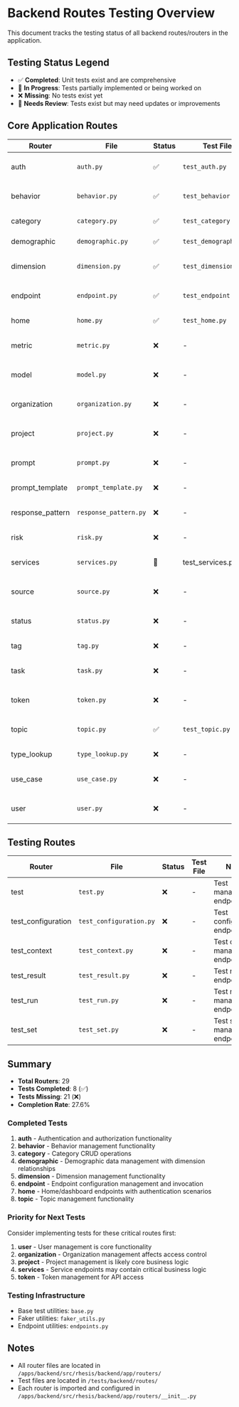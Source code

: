 # Backend Routes Testing Overview

This document tracks the testing status of all backend routes/routers in the application.

## Testing Status Legend
- ✅ **Completed**: Unit tests exist and are comprehensive
- 🚧 **In Progress**: Tests partially implemented or being worked on
- ❌ **Missing**: No tests exist yet
- 🔄 **Needs Review**: Tests exist but may need updates or improvements

## Core Application Routes

| Router | File | Status | Test File | Notes |
|--------|------|--------|-----------|-------|
| auth | `auth.py` | ✅ | `test_auth.py` | Authentication and authorization endpoints |
| behavior | `behavior.py` | ✅ | `test_behavior.py` | Behavior management endpoints |
| category | `category.py` | ✅ | `test_category.py` | Category CRUD operations |
| demographic | `demographic.py` | ✅ | `test_demographic.py` | Demographic data endpoints |
| dimension | `dimension.py` | ✅ | `test_dimension.py` | Dimension management endpoints |
| endpoint | `endpoint.py` | ✅ | `test_endpoint.py` | Endpoint configuration management |
| home | `home.py` | ✅ | `test_home.py` | Home/dashboard endpoints |
| metric | `metric.py` | ❌ | - | Metrics and analytics endpoints |
| model | `model.py` | ❌ | - | Model management endpoints |
| organization | `organization.py` | ❌ | - | Organization management endpoints |
| project | `project.py` | ❌ | - | Project management endpoints |
| prompt | `prompt.py` | ❌ | - | Prompt management endpoints |
| prompt_template | `prompt_template.py` | ❌ | - | Prompt template endpoints |
| response_pattern | `response_pattern.py` | ❌ | - | Response pattern endpoints |
| risk | `risk.py` | ❌ | - | Risk assessment endpoints |
| services | `services.py` | 🚧 | test_services.py | Service management endpoints |
| source | `source.py` | ❌ | - | Source management endpoints |
| status | `status.py` | ❌ | - | Status management endpoints |
| tag | `tag.py` | ❌ | - | Tag management endpoints |
| task | `task.py` | ❌ | - | Task management endpoints |
| token | `token.py` | ❌ | - | Token management endpoints |
| topic | `topic.py` | ✅ | `test_topic.py` | Topic management endpoints |
| type_lookup | `type_lookup.py` | ❌ | - | Type lookup endpoints |
| use_case | `use_case.py` | ❌ | - | Use case management endpoints |
| user | `user.py` | ❌ | - | User management endpoints |

## Testing Routes

| Router | File | Status | Test File | Notes |
|--------|------|--------|-----------|-------|
| test | `test.py` | ❌ | - | Test management endpoints |
| test_configuration | `test_configuration.py` | ❌ | - | Test configuration endpoints |
| test_context | `test_context.py` | ❌ | - | Test context management endpoints |
| test_result | `test_result.py` | ❌ | - | Test result endpoints |
| test_run | `test_run.py` | ❌ | - | Test run management endpoints |
| test_set | `test_set.py` | ❌ | - | Test set management endpoints |

## Summary

- **Total Routers**: 29
- **Tests Completed**: 8 (✅)
- **Tests Missing**: 21 (❌)
- **Completion Rate**: 27.6%

### Completed Tests
1. **auth** - Authentication and authorization functionality
2. **behavior** - Behavior management functionality
3. **category** - Category CRUD operations  
4. **demographic** - Demographic data management with dimension relationships
5. **dimension** - Dimension management functionality
6. **endpoint** - Endpoint configuration management and invocation
7. **home** - Home/dashboard endpoints with authentication scenarios
8. **topic** - Topic management functionality

### Priority for Next Tests
Consider implementing tests for these critical routes first:
1. **user** - User management is core functionality
2. **organization** - Organization management affects access control
3. **project** - Project management is likely core business logic
4. **services** - Service endpoints may contain critical business logic
5. **token** - Token management for API access

### Testing Infrastructure
- Base test utilities: `base.py`
- Faker utilities: `faker_utils.py` 
- Endpoint utilities: `endpoints.py`

## Notes
- All router files are located in `/apps/backend/src/rhesis/backend/app/routers/`
- Test files are located in `/tests/backend/routes/`
- Each router is imported and configured in `/apps/backend/src/rhesis/backend/app/routers/__init__.py`
